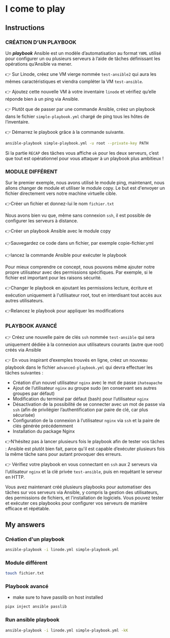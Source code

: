 # I come to play

## Instructions

### CRÉATION D’UN PLAYBOOK

Un ***playbook*** Ansible est un modèle d’automatisation au format `YAML` utilisé pour configurer un ou plusieurs serveurs à l’aide de tâches définissant les opérations qu’Ansible va mener.

👉 Sur Linode, créez une VM vierge nommée `test-ansible2` qui aura les mêmes caractéristiques et viendra compléter la VM `test-ansible`.

👉 Ajoutez cette nouvelle VM à votre inventaire `linode` et vérifiez qu’elle réponde bien à un ping via Ansible.

👉 Plutôt que de passer par une commande Ansible, créez un playbook dans le fichier `simple-playbook.yml` chargé de ping tous les hôtes de l’inventaire.

👉 Démarrez le playbook grâce à la commande suivante.

```sh
ansible-playbook simple-playbook.yml -u root --private-key PATH
```

Si la partie `RECAP` des tâches vous affiche `ok` pour les deux serveurs, c’est que tout est opérationnel pour vous attaquer à un playbook plus ambitieux !

### MODULE DIFFÉRENT

Sur le premier exemple, nous avons utilisé le module ping, maintenant, nous allons changer de module et utiliser le module copy. Le but est d'envoyer un fichier directement vers notre machine virtuelle cible.

👉Créer un fichier et donnez-lui le nom `fichier.txt`

Nous avons bien vu que, même sans connexion `ssh`, il est possible de configurer les serveurs à distance.

👉Créer un playbook Ansible avec le module copy

👉Sauvegardez ce code dans un fichier, par exemple copie-fichier.yml

👉lancez la commande Ansible pour exécuter le playbook

Pour mieux comprendre ce concept, nous pouvons même ajouter notre propre utilisateur avec des permissions spécifiques. Par exemple, si le fichier est important pour les raisons sécurité.

👉Changer le playbook en ajoutant les permissions lecture, écriture et exécution uniquement à l'utilisateur root, tout en interdisant tout accès aux autres utilisateurs.

👉Relancez le playbook pour appliquer les modifications

### PLAYBOOK AVANCÉ

👉 Créez une nouvelle paire de clés `ssh` nommée `test-ansible` qui sera uniquement dédiée à la connexion aux utilisateurs courants (autre que root) créés via Ansible

👉 En vous inspirant d’exemples trouvés en ligne, créez un nouveau playbook dans le fichier `advanced-playbook.yml` qui devra effectuer les tâches suivantes :
- Création d’un nouvel utilisateur `nginx` avec le mot de passe `ihateapache`
- Ajout de l’utilisateur `nginx` au groupe sudo (en conservant ses autres groupes par défaut)
- Modification du terminal par défaut (bash) pour l’utilisateur `nginx`
- Désactivation de la possibilité de se connecter avec un mot de passe via `ssh` (afin de privilégier l’authentification par paire de clé, car plus sécurisée)
- Configuration de la connexion à l’utilisateur `nginx` via `ssh` et la paire de clés générée précédemment
- Installation du package Nginx

👉N’hésitez pas à lancer plusieurs fois le playbook afin de tester vos tâches : Ansible est plutôt bien fait, parce qu'il est capable d’exécuter plusieurs fois la même tâche sans pour autant provoquer des erreurs.

👉 Vérifiez votre playbook en vous connectant en `ssh` aux 2 serveurs via l’utilisateur `nginx` et la clé privée `test-ansible`, puis en requêtant le serveur en HTTP.

Vous avez maintenant créé plusieurs playbooks pour automatiser des tâches sur vos serveurs via Ansible, y compris la gestion des utilisateurs, des permissions de fichiers, et l'installation de logiciels. Vous pouvez tester et exécuter ces playbooks pour configurer vos serveurs de manière efficace et répétable.

## My answers

### Création d'un playbook

```sh
ansible-playbook -i linode.yml simple-playbook.yml
```

### Module différent

```sh
touch fichier.txt
```

### Playbook avancé

- make sure to have passlib on host installed
```sh
pipx inject ansible passlib
```

### Run ansible playbook

```sh
ansible-playbook -i linode.yml simple-playbook.yml -kK 
```
